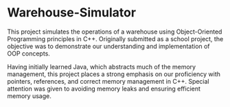 # Warehouse-Simulator
This project simulates the operations of a warehouse using Object-Oriented Programming principles in C++. Originally submitted as a school project, the objective was to demonstrate our understanding and implementation of OOP concepts.

Having initially learned Java, which abstracts much of the memory management, this project places a strong emphasis on our proficiency with pointers, references, and correct memory management in C++. Special attention was given to avoiding memory leaks and ensuring efficient memory usage.
